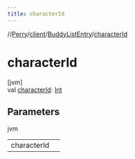 ```yaml
---
title: characterId
---
```

//[Perry](../../../index.html)/[client](../index.html)/[BuddyListEntry](index.html)/[characterId](character-id.html)



# characterId



[jvm]\
val [characterId](character-id.html): [Int](https://kotlinlang.org/api/latest/jvm/stdlib/kotlin/-int/index.html)



## Parameters


jvm

| | |
|---|---|
| characterId |  |




